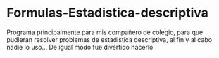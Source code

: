 # Formulas-Estadistica-descriptiva

Programa principalmente para mis compañero de colegio, para que pudieran resolver problemas de estadistica descriptiva, al fin y al cabo nadie lo uso...
De igual modo fue divertido hacerlo
